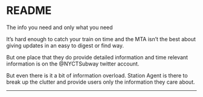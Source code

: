 # README

The info you need and only what you need

It’s hard enough to catch your train on time and the MTA isn’t the best about giving updates in an easy to digest or find way.

But one place that they do provide detailed information and time relevant information is on the @NYCTSubway twitter account. 

But even there is it a bit of information overload. Station Agent is there to break up the clutter and provide users only the information they care about.

---